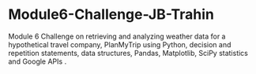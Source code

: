 # Module6-Challenge-JB-Trahin
Module 6 Challenge on retrieving and analyzing weather data for a hypothetical travel company, PlanMyTrip using Python, decision and repetition statements, data structures, Pandas, Matplotlib, SciPy statistics and Google APIs .
